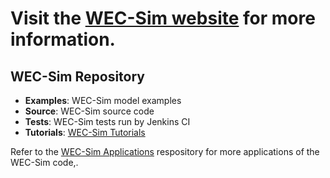 # Visit the [WEC-Sim website](http://wec-sim.github.io/WEC-Sim) for more information.

## WEC-Sim Repository

* **Examples**: WEC-Sim model examples
* **Source**: WEC-Sim source code
* **Tests**: WEC-Sim tests run by Jenkins CI
* **Tutorials**: [WEC-Sim Tutorials](http://wec-sim.github.io/WEC-Sim/tutorials.html)

Refer to the [WEC-Sim Applications](https://github.com/WEC-Sim/WEC-Sim_Applications) respository for more applications of the WEC-Sim code,.

